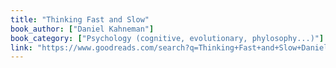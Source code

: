 ```yaml
---
title: "Thinking Fast and Slow"
book_author: ["Daniel Kahneman"]
book_category: ["Psychology (cognitive, evolutionary, phylosophy...)"]
link: "https://www.goodreads.com/search?q=Thinking+Fast+and+Slow+Daniel+Kahneman"
---
```

